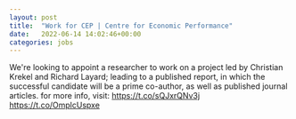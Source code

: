 ```yaml
---
layout: post
title:  "Work for CEP | Centre for Economic Performance"
date:   2022-06-14 14:02:46+00:00
categories: jobs
---
```

We're looking to appoint a researcher to work on a project led by Christian Krekel and Richard Layard; leading to a published report, in which the successful candidate will be a prime co-author, as well as published journal articles. for more info, visit: https://t.co/sQJxrQNv3j https://t.co/OmplcUspxe


<meta http-equiv="refresh" content="0; URL=http://ow.ly/TiBG50JwVX5" />
